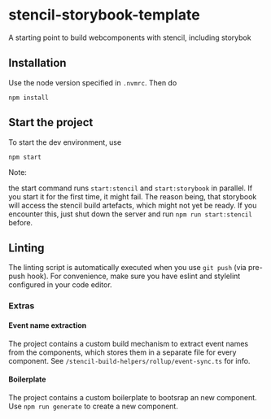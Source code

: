 # stencil-storybook-template

A starting point to build webcomponents with stencil, including storybok

## Installation

Use the node version specified in `.nvmrc`. Then do

```
npm install
```

## Start the project

To start the dev environment, use

```
npm start
````

Note:

the start command runs `start:stencil` and `start:storybook` in parallel. If you start it for the first time, it might fail. The reason being, that storybook will access the stencil build artefacts, which might not yet be ready. If you encounter this, just shut down the server and run `npm run start:stencil` before.

## Linting

The linting script is automatically executed when you use `git push` (via pre-push hook). For convenience, make sure you have eslint and stylelint configured in your code editor.

### Extras

#### Event name extraction

The project contains a custom build mechanism to extract event names from the components, which stores them in a separate file for every component. See `/stencil-build-helpers/rollup/event-sync.ts` for info.

#### Boilerplate

The project contains a custom boilerplate to bootsrap an new component. Use `npm run generate` to create a new component.
